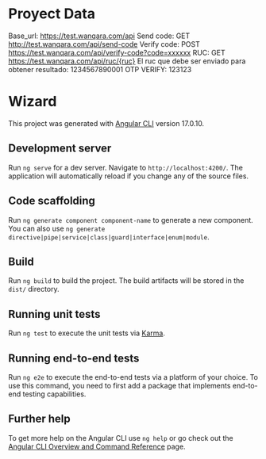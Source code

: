 # Proyect Data

Base_url: https://test.wanqara.com/api
Send code: GET http://test.wanqara.com/api/send-code
Verify code: POST https://test.wanqara.com/api/verify-code?code=xxxxxx
RUC: GET https://test.wanqara.com/api/ruc/{ruc}
El ruc que debe ser enviado para obtener resultado: 1234567890001
OTP VERIFY: 123123

# Wizard

This project was generated with [Angular CLI](https://github.com/angular/angular-cli) version 17.0.10.

## Development server

Run `ng serve` for a dev server. Navigate to `http://localhost:4200/`. The application will automatically reload if you change any of the source files.

## Code scaffolding

Run `ng generate component component-name` to generate a new component. You can also use `ng generate directive|pipe|service|class|guard|interface|enum|module`.

## Build

Run `ng build` to build the project. The build artifacts will be stored in the `dist/` directory.

## Running unit tests

Run `ng test` to execute the unit tests via [Karma](https://karma-runner.github.io).

## Running end-to-end tests

Run `ng e2e` to execute the end-to-end tests via a platform of your choice. To use this command, you need to first add a package that implements end-to-end testing capabilities.

## Further help

To get more help on the Angular CLI use `ng help` or go check out the [Angular CLI Overview and Command Reference](https://angular.io/cli) page.
